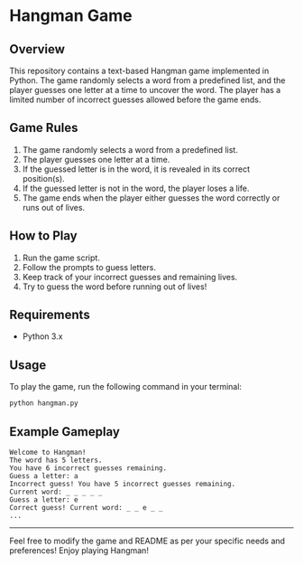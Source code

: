 # Hangman Game

## Overview

This repository contains a text-based Hangman game implemented in Python. The game randomly selects a word from a predefined list, and the player guesses one letter at a time to uncover the word. The player has a limited number of incorrect guesses allowed before the game ends.

## Game Rules

1. The game randomly selects a word from a predefined list.
2. The player guesses one letter at a time.
3. If the guessed letter is in the word, it is revealed in its correct position(s).
4. If the guessed letter is not in the word, the player loses a life.
5. The game ends when the player either guesses the word correctly or runs out of lives.

## How to Play

1. Run the game script.
2. Follow the prompts to guess letters.
3. Keep track of your incorrect guesses and remaining lives.
4. Try to guess the word before running out of lives!

## Requirements

- Python 3.x

## Usage

To play the game, run the following command in your terminal:

```bash
python hangman.py
```

## Example Gameplay

```
Welcome to Hangman!
The word has 5 letters.
You have 6 incorrect guesses remaining.
Guess a letter: a
Incorrect guess! You have 5 incorrect guesses remaining.
Current word: _ _ _ _ _
Guess a letter: e
Correct guess! Current word: _ _ e _ _
...
```
---

Feel free to modify the game and README as per your specific needs and preferences! Enjoy playing Hangman!
